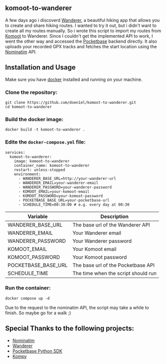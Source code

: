 ## komoot-to-wanderer

A few days ago i discoverd [Wanderer](https://github.com/Flomp/wanderer), a beautiful hiking app that allows you to create and share hiking routes. I wanted to try it out, but i didn't want to create all my routes manually. So i wrote this script to import my routes from [Komoot](https://www.komoot.com/) to Wanderer. Since I couldn't get the implemented API to work, I went the other way and accessed the [Pocketbase](https://github.com/pocketbase/pocketbase) backend directly. It also uploads your recorded GPX tracks and fetches the start location using the [Nominatim](https://github.com/osm-search/Nominatim) API.

## Installation and Usage

Make sure you have [docker](https://www.docker.com/) installed and running on your machine.

### Clone the repository:

```
git clone https://github.com/doen1el/komoot-to-wanderer.git
cd komoot-to-wanderer
```

### Build the docker image:

```
docker build -t komoot-to-wanderer .
```

### Edite the `docker-compose.yml` file:

```
services:
  komoot-to-wanderer:
    image: komoot-to-wanderer
    container_name: komoot-to-wanderer
    restart: unless-stopped
    environment:
      - WANDERER_BASE_URL=http://your-wanderer-url
      - WANDERER_EMAIL=your-wanderer-email
      - WANDERER_PASSWORD=your-wanderer-password
      - KOMOOT_EMAIL=your-komoot-email
      - KOMOOT_PASSWORD=your-komoot-password
      - POCKETBASE_BASE_URL=your-pocketbase-url
      - SCHEDULE_TIME=00:30:00 # e.g. every day at 00:30
```

| Variable            | Description                         |
| ------------------- | ----------------------------------- |
| WANDERER_BASE_URL   | The base url of the Wanderer API    |
| WANDERER_EMAIL      | Your Wanderer email                 |
| WANDERER_PASSWORD   | Your Wanderer password              |
| KOMOOT_EMAIL        | Your Komoot email                   |
| KOMOOT_PASSWORD     | Your Komoot password                |
| POCKETBASE_BASE_URL | The base url of the Pocketbase API  |
| SCHEDULE_TIME       | The time when the script should run |

### Run the container:

```
docker compose up -d
```

Due to the request to the nominatim API, the script may take a while to finish. So maybe go for a walk ;)

## Special Thanks to the following projects:

- [Nominatim](https://github.com/osm-search/Nominatim)
- [Wanderer](https://github.com/Flomp/wanderer)
- [Pocketbase Python SDK](https://github.com/vaphes/pocketbase)
- [Kompy](https://github.com/Tsadoq/kompy)
